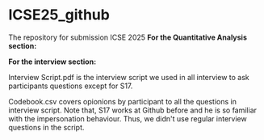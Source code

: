 # ICSE25_github
The repository for submission ICSE 2025 
**For the Quantitative Analysis section:**


**For the interview section:**

Interview Script.pdf is the interview script we used in all interview to ask participants questions except for S17.

Codebook.csv covers opionions by participant to all the questions in interview script. Note that, S17 works at Github before and he is so familiar with the impersonation behaviour. Thus, we didn't use regular interview questions in the script.
